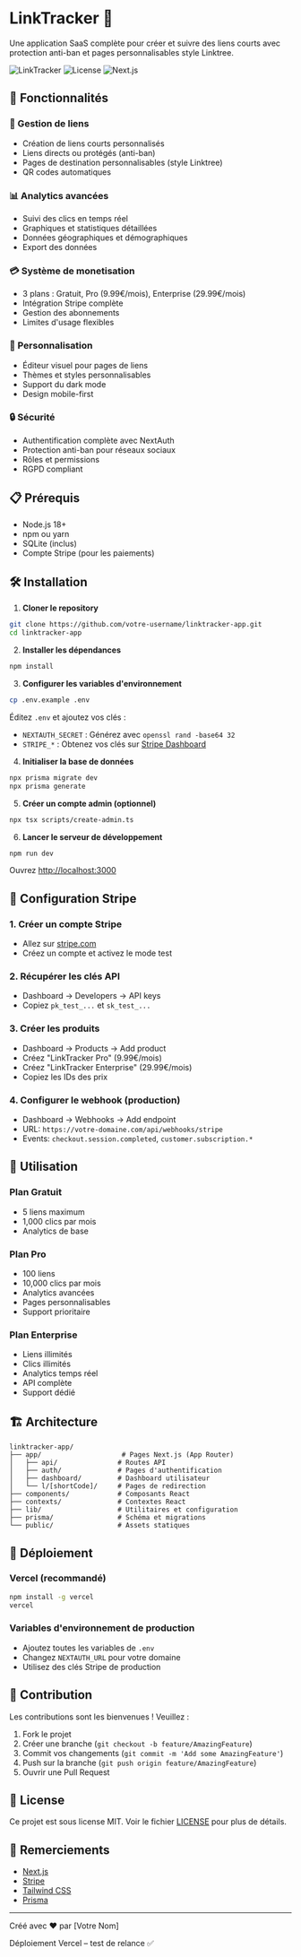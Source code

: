 # LinkTracker 🔗

Une application SaaS complète pour créer et suivre des liens courts avec protection anti-ban et pages personnalisables style Linktree.

![LinkTracker](https://img.shields.io/badge/Version-1.0.0-blue)
![License](https://img.shields.io/badge/License-MIT-green)
![Next.js](https://img.shields.io/badge/Next.js-15.3-black)

## 🚀 Fonctionnalités

### 🔗 Gestion de liens
- Création de liens courts personnalisés
- Liens directs ou protégés (anti-ban)
- Pages de destination personnalisables (style Linktree)
- QR codes automatiques

### 📊 Analytics avancées
- Suivi des clics en temps réel
- Graphiques et statistiques détaillées
- Données géographiques et démographiques
- Export des données

### 💳 Système de monetisation
- 3 plans : Gratuit, Pro (9.99€/mois), Enterprise (29.99€/mois)
- Intégration Stripe complète
- Gestion des abonnements
- Limites d'usage flexibles

### 🎨 Personnalisation
- Éditeur visuel pour pages de liens
- Thèmes et styles personnalisables
- Support du dark mode
- Design mobile-first

### 🔒 Sécurité
- Authentification complète avec NextAuth
- Protection anti-ban pour réseaux sociaux
- Rôles et permissions
- RGPD compliant

## 📋 Prérequis

- Node.js 18+
- npm ou yarn
- SQLite (inclus)
- Compte Stripe (pour les paiements)

## 🛠️ Installation

1. **Cloner le repository**
```bash
git clone https://github.com/votre-username/linktracker-app.git
cd linktracker-app
```

2. **Installer les dépendances**
```bash
npm install
```

3. **Configurer les variables d'environnement**
```bash
cp .env.example .env
```

Éditez `.env` et ajoutez vos clés :
- `NEXTAUTH_SECRET` : Générez avec `openssl rand -base64 32`
- `STRIPE_*` : Obtenez vos clés sur [Stripe Dashboard](https://dashboard.stripe.com)

4. **Initialiser la base de données**
```bash
npx prisma migrate dev
npx prisma generate
```

5. **Créer un compte admin (optionnel)**
```bash
npx tsx scripts/create-admin.ts
```

6. **Lancer le serveur de développement**
```bash
npm run dev
```

Ouvrez [http://localhost:3000](http://localhost:3000)

## 🔧 Configuration Stripe

### 1. Créer un compte Stripe
- Allez sur [stripe.com](https://stripe.com)
- Créez un compte et activez le mode test

### 2. Récupérer les clés API
- Dashboard → Developers → API keys
- Copiez `pk_test_...` et `sk_test_...`

### 3. Créer les produits
- Dashboard → Products → Add product
- Créez "LinkTracker Pro" (9.99€/mois)
- Créez "LinkTracker Enterprise" (29.99€/mois)
- Copiez les IDs des prix

### 4. Configurer le webhook (production)
- Dashboard → Webhooks → Add endpoint
- URL: `https://votre-domaine.com/api/webhooks/stripe`
- Events: `checkout.session.completed`, `customer.subscription.*`

## 📱 Utilisation

### Plan Gratuit
- 5 liens maximum
- 1,000 clics par mois
- Analytics de base

### Plan Pro
- 100 liens
- 10,000 clics par mois
- Analytics avancées
- Pages personnalisables
- Support prioritaire

### Plan Enterprise
- Liens illimités
- Clics illimités
- Analytics temps réel
- API complète
- Support dédié

## 🏗️ Architecture

```
linktracker-app/
├── app/                    # Pages Next.js (App Router)
│   ├── api/               # Routes API
│   ├── auth/              # Pages d'authentification
│   ├── dashboard/         # Dashboard utilisateur
│   └── l/[shortCode]/     # Pages de redirection
├── components/            # Composants React
├── contexts/              # Contextes React
├── lib/                   # Utilitaires et configuration
├── prisma/                # Schéma et migrations
└── public/                # Assets statiques
```

## 🚀 Déploiement

### Vercel (recommandé)
```bash
npm install -g vercel
vercel
```

### Variables d'environnement de production
- Ajoutez toutes les variables de `.env`
- Changez `NEXTAUTH_URL` pour votre domaine
- Utilisez des clés Stripe de production

## 🤝 Contribution

Les contributions sont les bienvenues ! Veuillez :

1. Fork le projet
2. Créer une branche (`git checkout -b feature/AmazingFeature`)
3. Commit vos changements (`git commit -m 'Add some AmazingFeature'`)
4. Push sur la branche (`git push origin feature/AmazingFeature`)
5. Ouvrir une Pull Request

## 📝 License

Ce projet est sous license MIT. Voir le fichier [LICENSE](LICENSE) pour plus de détails.

## 🙏 Remerciements

- [Next.js](https://nextjs.org)
- [Stripe](https://stripe.com)
- [Tailwind CSS](https://tailwindcss.com)
- [Prisma](https://prisma.io)

---

Créé avec ❤️ par [Votre Nom]

Déploiement Vercel – test de relance ✅
